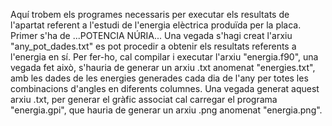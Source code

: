 Aquí trobem els programes necessaris per executar els resultats de l'apartat referent a l'estudi de l'energia elèctrica produïda per la placa.
Primer s'ha de ...POTENCIA NÚRIA...
Una vegada s'hagi creat l'arxiu "any_pot_dades.txt" es pot procedir a obtenir els resultats referents a l'energia en sí. Per fer-ho, cal compilar i executar l'arxiu "energia.f90", una vegada fet això, s'hauria de generar un arxiu .txt anomenat "energies.txt", amb les dades de les energies generades cada dia de l'any per totes les combinacions d'angles en diferents columnes. Una vegada generat aquest arxiu .txt, per generar el gràfic associat cal carregar el programa "energia.gpi", que hauria de generar un arxiu .png anomenat "energia.png". 
